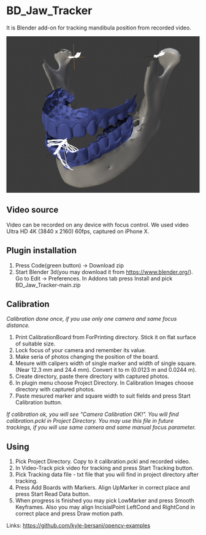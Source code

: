 # BD_Jaw_Tracker
It is Blender add-on for tracking mandibula position from recorded video.

![alt][logo]

[logo]: ./Resources/Images/1.jpg "Screenshot from Blender with path of condule and incisial point"

## Video source
Video can be recorded on any device with focus control. We used video Ultra HD 4K (3840 x 2160) 60fps, captured on iPhone X.

## Plugin installation

1. Press Code(green button) -> Download zip
2. Start Blender 3d(you may download it from https://www.blender.org/). Go to Edit -> Preferences. In Addons tab press Install and pick BD_Jaw_Tracker-main.zip 


## Calibration
*Calibration done once, if you use only one camera and same focus distance.*

1. Print CalibrationBoard from ForPrinting directory. Stick it on flat surface of suitable size. 
2. Lock focus of your camera and remember its value.
3. Make seria of photos changing the position of the board.
4. Mesure with calipers width of single marker and width of single square. (Near 12.3 mm and 24.4 mm). Convert it to m (0.0123 m and 0.0244 m).
5. Create directory, paste there directory with captured photos.
6. In plugin menu choose Project Directory. In Calibration Images choose directory with captured photos.
7. Paste mesured marker and square width to suit fields and press Start Calibration button.

*If calibration ok, you will see "Camera Calibration OK!". You will find calibration.pckl in Project Directory. You may use this file in future trackings, if you will use same camera and same manual focus parameter.*

## Using
1. Pick Project Directory. Copy to it calibration.pckl and recorded video.
2. In Video-Track pick video for tracking and press Start Tracking button.
3. Pick Tracking data file -  txt file that you will find in project directory after tracking.
4. Press Add Boards with Markers. Align UpMarker in correct place and press Start Read Data button.
5. When progress is finished you may pick LowMarker and press Smooth Keyframes. Also you may align IncisialPoint LeftCond and RightCond in correct place and press Draw motion path.


Links:
https://github.com/kyle-bersani/opencv-examples